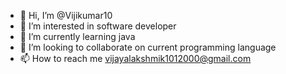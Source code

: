 - 👋 Hi, I’m @Vijikumar10
- 👀 I’m interested in software developer
- 🌱 I’m currently learning java
- 💞️ I’m looking to collaborate on current programming language
- 📫 How to reach me vijayalakshmik1012000@gmail.com

<!---
pro02k/pro02k is a ✨ special ✨ repository because its `README.md` (this file) appears on your GitHub profile.
You can click the Preview link to take a look at your changes.
--->
